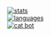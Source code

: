 [![stats](https://github-readme-stats.vercel.app/api?username=Trevrosa&show_icons=true&include_all_commits=true&show_icons=true&theme=tokyonight)](https://github.com/Trevrosa?tab=repositories)
<br>
[![languages](https://github-readme-stats.vercel.app/api/top-langs/?username=Trevrosa&layout=compact&show_icons=true&theme=tokyonight)](https://github.com/Trevrosa)
<br>
[![cat bot](https://github-readme-stats.vercel.app/api/pin/?username=Trevrosa&repo=cat-bot)](https://github.com/Trevrosa/cat-bot)
